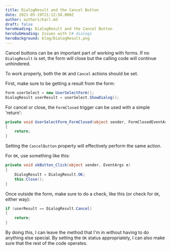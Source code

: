 ```yaml
---
title: DialogResult and the Cancel Button
date: 2021-05-19T21:12:58.000Z
author: authors/karl.md
draft: false
heroHeading: DialogResult and the Cancel Button
heroSubHeading: Issues with C# dialogs
heroBackground: blog/DialogResult.png
---
```


Cancel buttons can be an important part of working with forms. If no `DialogResult` is set, the form will close but the calling code will continue unhindered.

To work properly, both the `OK` and `Cancel` actions should be set.

First, make sure to be getting a result from the form:

```csharp
Form userSelect = new UserSelectForm();
DialogResult userResult = userSelect.ShowDialog();
```

For cancel or close, the `FormClosed` trigger can be used with a simple 'return':

```csharp
private void UserSelectForm_FormClosed(object sender, FormClosedEventArgs e)
{
    return;
}
```

Setting the `CancelButton` property will effectively perform the same action.

For `OK`, use something like this:

```csharp
private void okButton_Click(object sender, EventArgs e)
{
    DialogResult = DialogResult.OK;
    this.Close();
}
```

Once outside the form, make sure to do a check, like this (or check for `OK`, either way):

```csharp
if (userResult == DialogResult.Cancel)
{
    return;
}
```

By doing this, I can leave the method that I'm in without having to do anything else special. By setting the `OK` status appropriately, I can also make sure that the rest of the code operates.

